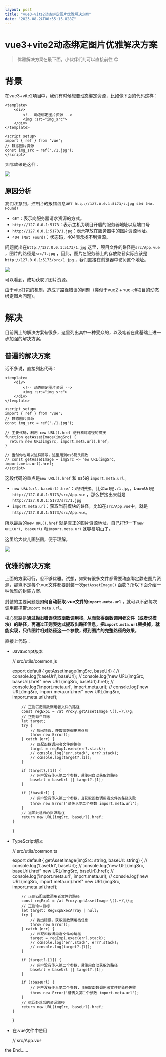 ```yaml
---
layout: post
title: "vue3+vite2动态绑定图片优雅解决方案"
date: "2023-08-24T00:55:15.828Z"
---
```

vue3+vite2动态绑定图片优雅解决方案
======================

> 优雅解决方案在最下面，小伙伴们儿可以直接前往 😊

背景
==

在vue3+vite2项目中，我们有时候想要动态绑定资源，比如像下面的代码这样：

    <template>
        <div>
    	    <!-- 动态绑定图片资源 -->
            <img :src="img_src">
        </div>
    </template>
    
    <script setup>
    import { ref } from 'vue';
    // 静态图片资源
    const img_src = ref('./1.jpg');
    </script>
    

实际效果是这样：

![](https://img2023.cnblogs.com/blog/3153981/202308/3153981-20230821233138692-1936237759.png)

原因分析
----

我们注意到，控制台的报错信息`GET http://127.0.0.1:5173/1.jpg 404 (Not Found)`

*   `GET`：表示向服务器请求资源的方式。
*   `http://127.0.0.1:5173`：表示主机为项目开启的服务器地址以及端口号
*   `http://127.0.0.1:5173/1.jpg`：表示存放在服务器中的图片资源地址。
*   `404 (Not Found)`：状态码，404表示找不到资源。

问题就出在`http://127.0.0.1:5173/1.jpg` 这里，项目文件的路径是`src/App.vue` ，图片的路径是`src/1.jpg` ，因此，图片在服务器上的存放路径实际应该是`http://127.0.0.1:5173/src/1.jpg` ，我们直接在浏览器中访问这个地址。

![](https://img2023.cnblogs.com/blog/3153981/202308/3153981-20230821233248431-661258897.png)

可以看到，成功获取了图片资源。

由于vite打包的机制，造成了路径错误的问题（类似于vue2 + vue-cli项目的动态绑定图片问题）。

解决
==

目前网上的解决方案有很多，这里列出其中一种受众的，以及笔者在此基础上进一步加强的解决方案。

普遍的解决方案
-------

话不多说，直接列出代码：

    <template>
        <div>
    	    <!-- 动态绑定图片资源 -->
            <img :src="img_src">
        </div>
    </template>
    
    <script setup>
    import { ref } from 'vue';
    // 静态图片资源
    const img_src = ref('./1.jpg');
    
    // 主要代码，利用 new URL().href 进行相对路径的拼接
    function getAssetImage(imgSrc) {
      return new URL(imgSrc, import.meta.url).href;
    }
    
    // 当然你也可以这样简写，这里用到es6箭头函数
    // const getAssetImage = imgSrc => new URL(imgSrc, import.meta.url).href;
    </script>
    

这段代码的重点是`new URL().href` 和 es6的 `import.meta.url` 。

*   `new URL(url, baseUrl).href`：路径拼接。比如url是`./1.jpg`，baseUrl是`http://127.0.0.1:5173/src/App.vue` ，那么拼接出来就是`http://127.0.0.1:5173/src/1.jpg`
*   `import.meta.url`：获取当前模块的路径，比如在`src/App.vue`中，就是`http://127.0.0.1:5173/src/App.vue`。

所以最后的`new URL().href` 就是真正的图片资源地址，自己打印一下`new URL(url, baseUrl)` 和`import.meta.url` 就容易明白了。

这里给大伙儿画张图，便于理解。

![](https://img2023.cnblogs.com/blog/3153981/202308/3153981-20230821233426411-1761126279.png)

优雅的解决方案
-------

上面的方案可行，但不够优雅。试想，如果有很多文件都需要动态绑定静态图片资源，那岂不是每个.vue文件都要封装一次`getAssetImage()` 函数？所以下面介绍一种优雅的封装方案。

封装的主要问题是**如何自动获取.vue文件的`import.meta.url`** ，就可以不必每次调用都携带`import.meta.url`。

核心思路是**通过抛出错误获取函数调用栈，从而获得函数调用者文件（或者说模块）的路径，再通过正则表达式提取出路径信息，把`import.meta.url`替换掉，就能实现，只传图片相对路径这一个参数，得到图片的完整路径的效果**。

直接上代码：

*   JavaScript版本

    // src/utils/common.js
    
    export default {
        getAssetImage(imgSrc, baseUrl) {
            // console.log('baseUrl', baseUrl);
            // console.log('new URL(imgSrc, baseUrl).href', new URL(imgSrc, baseUrl).href);
            // console.log('import.meta.url', import.meta.url);
            // console.log('new URL(imgSrc, import.meta.url).href', new URL(imgSrc, import.meta.url).href);
    
            // 正则匹配函数调用者文件的路径
            const regExp1 = /at Proxy.getAssetImage \((.+)\)/g;
            // 正则命中目标
            let target;
            try {
                // 抛出错误，获取函数调用栈信息
                throw new Error();
            } catch (err) {
                // 匹配函数调用者文件的路径
                target = regExp1.exec(err?.stack);
                // console.log('err.stack', err?.stack);
                // console.log(target?.[1]);
            }
    
            if (target?.[1]) {
                // 用户没有传入第二个参数，就使用自动获取的路径
                baseUrl = baseUrl || target?.[1];
            }
    
            if (!baseUrl) {
                // 用户没有传入第二个参数，且获取函数调用者文件的路径失败
                throw new Error('请传入第二个参数 import.meta.url');
            }
            // 返回处理后的资源路径
            return new URL(imgSrc, baseUrl).href;
        }
    }
    

*   TypeScript版本

    // src/utils/common.ts
    
    export default {
        getAssetImage(imgSrc: string, baseUrl: string) {
            // console.log('baseUrl', baseUrl);
            // console.log('new URL(imgSrc, baseUrl).href', new URL(imgSrc, baseUrl).href);
            // console.log('import.meta.url', import.meta.url);
            // console.log('new URL(imgSrc, import.meta.url).href', new URL(imgSrc, import.meta.url).href);
    
            // 正则匹配函数调用者文件的路径
            const regExp1 = /at Proxy.getAssetImage \((.+)\)/g;
            // 正则命中目标
            let target: RegExpExecArray | null;
            try {
                // 抛出错误，获取函数调用栈信息
                throw new Error();
            } catch (err) {
                // 匹配函数调用者文件的路径
                target = regExp1.exec(err?.stack);
                // console.log('err.stack', err?.stack);
                // console.log(target?.[1]);
            }
    
            if (target?.[1]) {
                // 用户没有传入第二个参数，就使用自动获取的路径
                baseUrl = baseUrl || target?.[1];
            }
    
            if (!baseUrl) {
                // 用户没有传入第二个参数，且获取函数调用者文件的路径失败
                throw new Error('请传入第二个参数 import.meta.url');
            }
            // 返回处理后的资源路径
            return new URL(imgSrc, baseUrl).href;
        }
    }
    

*   在.vue文件中使用

    // src/App.vue
    
    <template>
        <div>
            <!-- 测试 -->
            <img :src="getAssetImage(img_src)">
            <!-- 可以试试在嵌套组件中使用^_^ -->
        </div>
    </template>
    
    <script lang="ts" setup>
    import { ref } from 'vue';
    import common from '@/utils/common.ts';
    
    const img_src = ref('./1.jpg');
    
    // const getAssetImage = img_src => common.getAssetImage(img_src, import.meta.url);
    // 可以省略第二个参数import.meta.url，函数内部会自动获取函数的调用路径。
    const getAssetImage = img_src => common.getAssetImage(img_src);
    
    // 常规写法
    // function getAssetImage(img_src) {
    //   return common.getAssetImage(img_src);
    // }
    </script>
    

the End……